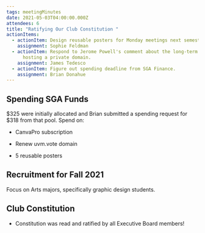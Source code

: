 ```yaml
---
tags: meetingMinutes
date: 2021-05-03T04:00:00.000Z
attendees: 6
title: "Ratifying Our Club Constitution "
actionItems:
  - actionItem: Design reusable posters for Monday meetings next semester
    assignment: Sophie Feldman
  - actionItem: Respond to Jerome Powell's comment about the long-term cost of
      hosting a private domain.
    assignment: James Tedesco
  - actionItem: Figure out spending deadline from SGA Finance.
    assignment: Brian Donahue
---
```


## Spending SGA Funds


$325 were initially allocated and Brian submitted a spending request for $318 from that pool. Spend on:


* CanvaPro subscription

* Renew uvm.vote domain

* 5 reusable posters 


## Recruitment for Fall 2021


Focus on Arts majors, specifically graphic design students.


## Club Constitution 


* Constitution was read and ratified by all Executive Board members!